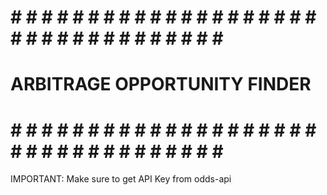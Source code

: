 # # # # # # # # # # # # # # # # # # # # # # # # # # # # # # # # # # # # 
#                                                                     #
#                   ARBITRAGE OPPORTUNITY FINDER                      #
#                                                                     #
# # # # # # # # # # # # # # # # # # # # # # # # # # # # # # # # # # # # 

IMPORTANT: Make sure to get API Key from odds-api